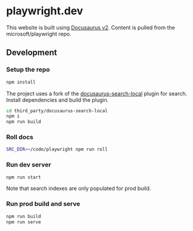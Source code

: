 # playwright.dev

This website is built using [Docusaurus v2](https://v2.docusaurus.io/). Content is pulled from the microsoft/playwright repo.

## Development

### Setup the repo

```sh
npm install
```

The project uses a fork of the [docusaurus-search-local](https://github.com/easyops-cn/docusaurus-search-local) plugin for search. Install dependencies and build the plugin.

   ```sh
   cd third_party/docusaurus-search-local
   npm i
   npm run build
   ```

### Roll docs

```sh
SRC_DIR=~/code/playwright npm run roll
```

### Run dev server

```sh
npm run start
```

Note that search indexes are only populated for prod build.

### Run prod build and serve

```sh
npm run build
npm run serve
```
